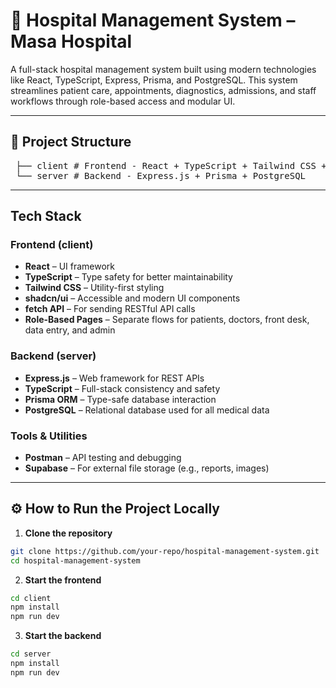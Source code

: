 # 🏥 Hospital Management System – Masa Hospital

A full-stack hospital management system built using modern technologies like React, TypeScript, Express, Prisma, and PostgreSQL. This system streamlines patient care, appointments, diagnostics, admissions, and staff workflows through role-based access and modular UI.

---

## 📁 Project Structure
<pre> ├── client # Frontend - React + TypeScript + Tailwind CSS + shadcn 
 └── server # Backend - Express.js + Prisma + PostgreSQL  </pre>


---

## Tech Stack

### Frontend (client)
- **React** – UI framework
- **TypeScript** – Type safety for better maintainability
- **Tailwind CSS** – Utility-first styling
- **shadcn/ui** – Accessible and modern UI components
- **fetch API** – For sending RESTful API calls
- **Role-Based Pages** – Separate flows for patients, doctors, front desk, data entry, and admin

### Backend (server)
- **Express.js** – Web framework for REST APIs
- **TypeScript** – Full-stack consistency and safety
- **Prisma ORM** – Type-safe database interaction
- **PostgreSQL** – Relational database used for all medical data

### Tools & Utilities
- **Postman** – API testing and debugging
- **Supabase** – For external file storage (e.g., reports, images)

---

## ⚙️ How to Run the Project Locally

1. **Clone the repository**
```bash
git clone https://github.com/your-repo/hospital-management-system.git
cd hospital-management-system 
```

2. **Start the frontend**

```bash
cd client
npm install
npm run dev 
```

3. **Start the backend**

```bash
cd server
npm install
npm run dev
```

